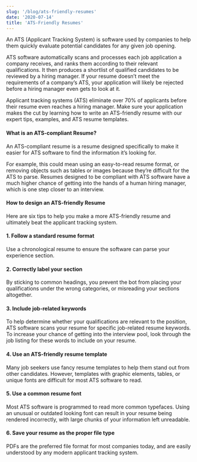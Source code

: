 ```yaml
---
slug: '/blog/ats-friendly-resumes'
date: '2020-07-14'
title: 'ATS-Friendly Resumes'
---
```


An ATS (Applicant Tracking System) is software used by companies to help them quickly evaluate potential candidates for any given job opening.

ATS software automatically scans and processes each job application a company receives, and ranks them according to their relevant qualifications. It then produces a shortlist of qualified candidates to be reviewed by a hiring manager. If your resume doesn’t meet the requirements of a company’s ATS, your application will likely be rejected before a hiring manager even gets to look at it.

Applicant tracking systems (ATS) eliminate over 70% of applicants before their resume even reaches a hiring manager. Make sure your application makes the cut by learning how to write an ATS-friendly resume with our expert tips, examples, and ATS resume templates.

#### What is an ATS-compliant Resume?

An ATS-compliant resume is a resume designed specifically to make it easier for ATS software to find the information it’s looking for.

For example, this could mean using an easy-to-read resume format, or removing objects such as tables or images because they’re difficult for the ATS to parse. Resumes designed to be compliant with ATS software have a much higher chance of getting into the hands of a human hiring manager, which is one step closer to an interview.

#### How to design an ATS-friendly Resume

Here are six tips to help you make a more ATS-friendly resume and ultimately beat the applicant tracking system.

#### 1. Follow a standard resume format

Use a chronological resume to ensure the software can parse your experience section.

#### 2. Correctly label your section

By sticking to common headings, you prevent the bot from placing your qualifications under the wrong categories, or misreading your sections altogether.

#### 3. Include job-related keywords

To help determine whether your qualifications are relevant to the position, ATS software scans your resume for specific job-related resume keywords. To increase your chance of getting into the interview pool, look through the job listing for these words to include on your resume.

#### 4. Use an ATS-friendly resume template

Many job seekers use fancy resume templates to help them stand out from other candidates. However, templates with graphic elements, tables, or unique fonts are difficult for most ATS software to read.

#### 5. Use a common resume font

Most ATS software is programmed to read more common typefaces. Using an unusual or outdated looking font can result in your resume being rendered incorrectly, with large chunks of your information left unreadable.

#### 6. Save your resume as the proper file type

PDFs are the preferred file format for most companies today, and are easily understood by any modern applicant tracking system.
